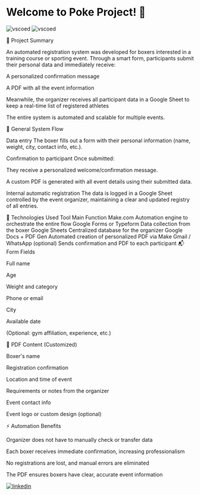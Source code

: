 # Welcome to Poke Project! 👋

![vscoed](https://img.shields.io/badge/google_sheets-34A853?style=for-the-badge&logo=googlesheets&logoColor=white) 
![vscoed](https://img.shields.io/badge/google_forms-7248B9?style=for-the-badge&logo=googleforms&logoColor=white) 


🧠 Project Summary

An automated registration system was developed for boxers interested in a training course or sporting event. Through a smart form, participants submit their personal data and immediately receive:

A personalized confirmation message

A PDF with all the event information

Meanwhile, the organizer receives all participant data in a Google Sheet to keep a real-time list of registered athletes

The entire system is automated and scalable for multiple events.

🧩 General System Flow

Data entry
The boxer fills out a form with their personal information (name, weight, city, contact info, etc.).

Confirmation to participant
Once submitted:

They receive a personalized welcome/confirmation message.

A custom PDF is generated with all event details using their submitted data.

Internal automatic registration
The data is logged in a Google Sheet controlled by the event organizer, maintaining a clear and updated registry of all entries.

🔧 Technologies Used
Tool	Main Function
Make.com	Automation engine to orchestrate the entire flow
Google Forms or Typeform	Data collection from the boxer
Google Sheets	Centralized database for the organizer
Google Docs + PDF Gen	Automated creation of personalized PDF via Make
Gmail / WhatsApp (optional)	Sends confirmation and PDF to each participant
📬 Form Fields

Full name

Age

Weight and category

Phone or email

City

Available date

(Optional: gym affiliation, experience, etc.)

🧾 PDF Content (Customized)

Boxer's name

Registration confirmation

Location and time of event

Requirements or notes from the organizer

Event contact info

Event logo or custom design (optional)

⚡ Automation Benefits

Organizer does not have to manually check or transfer data

Each boxer receives immediate confirmation, increasing professionalism

No registrations are lost, and manual errors are eliminated

The PDF ensures boxers have clear, accurate event information


[![linkedin](https://img.shields.io/badge/my_linkedin-0A66C2?style=for-the-badge&logo=linkedin&logoColor=white)](https://www.linkedin.com/in/raul-reyna-hernandez-3a8062134/)

